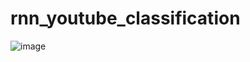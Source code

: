 # rnn_youtube_classification

![image](https://github.com/jinhoheoo/RNN_Youtube_classfication_project/assets/153490852/037f1a3d-0381-42e7-aca3-5388cdde527c)
